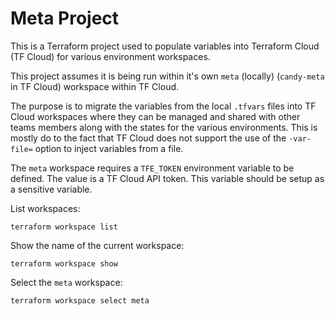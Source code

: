# Meta Project

This is a Terraform project used to populate variables into Terraform Cloud (TF Cloud) for various environment workspaces.

This project assumes it is being run within it's own `meta` (locally) (`candy-meta` in TF Cloud) workspace within TF Cloud.

The purpose is to migrate the variables from the local `.tfvars` files into TF Cloud workspaces where they can be managed and shared with other teams members along with the states for the various environments.  This is mostly do to the fact that TF Cloud does not support the use of the `-var-file=` option to inject variables from a file.

The `meta` workspace requires a `TFE_TOKEN` environment variable to be defined.  The value is a TF Cloud API token.  This variable should be setup as a sensitive variable.

List workspaces:
```
terraform workspace list
```

Show the name of the current workspace:
```
terraform workspace show
```

Select the `meta` workspace:
```
terraform workspace select meta
```
